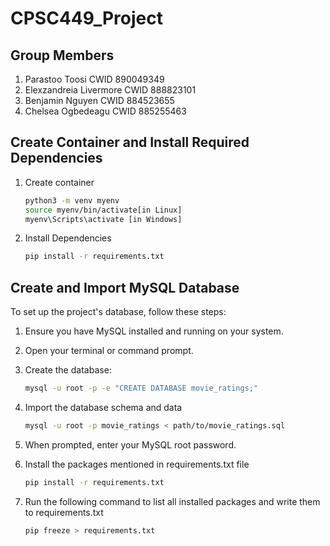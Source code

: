 # CPSC449_Project

## Group Members
1. Parastoo Toosi CWID 890049349 
2. Elexzandreia Livermore CWID 888823101 
3. Benjamin Nguyen CWID 884523655
4. Chelsea Ogbedeagu CWID 885255463

## Create Container and Install Required Dependencies
1. Create container
    ```bash
    python3 -m venv myenv
    source myenv/bin/activate[in Linux]
    myenv\Scripts\activate [in Windows]
    
2. Install Dependencies
    ```bash
    pip install -r requirements.txt

## Create and Import MySQL Database
To set up the project's database, follow these steps:

1. Ensure you have MySQL installed and running on your system.

2. Open your terminal or command prompt.

3. Create the database:
   ```bash
   mysql -u root -p -e "CREATE DATABASE movie_ratings;"

4. Import the database schema and data
    ```bash
    mysql -u root -p movie_ratings < path/to/movie_ratings.sql

5. When prompted, enter your MySQL root password.

6. Install the packages mentioned in requirements.txt file
    ```bash
    pip install -r requirements.txt

7. Run the following command to list all installed packages and write them to requirements.txt
    ```bash
    pip freeze > requirements.txt
